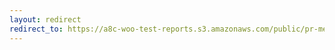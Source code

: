 ```yaml
---
layout: redirect
redirect_to: https://a8c-woo-test-reports.s3.amazonaws.com/public/pr-merge/41988/e2e/index.html
---
```

